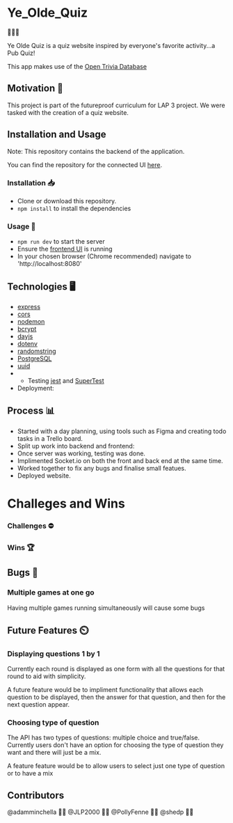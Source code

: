 # Ye_Olde_Quiz

:beer::beer::beer:

Ye Olde Quiz is a quiz website inspired by everyone's favorite activity...a Pub Quiz!

This app makes use of the [Open Trivia Database](https://opentdb.com/)

## Motivation :muscle:

This project is part of the futureproof curriculum for LAP 3 project. We were tasked with the creation of a quiz website.

## Installation and Usage

Note: This repository contains the backend of the application.

You can find the repository for the connected UI [here](https://github.com/PollyFenne/Ye_olde_quiz_frontend).

### Installation :inbox_tray:

- Clone or download this repository.
- `npm install` to install the dependencies

### Usage :open_file_folder:

- `npm run dev` to start the server
- Ensure the [frontend UI](https://github.com/PollyFenne/Ye_olde_quiz_frontend) is running  
- In your chosen browser (Chrome recommended) navigate to 'http://localhost:8080'

## Technologies :desktop_computer:

- [express](https://www.npmjs.com/package/express)
- [cors](https://www.npmjs.com/package/cors)
- [nodemon](https://www.npmjs.com/package/nodemon)
- [bcrypt](https://www.npmjs.com/package/bcrypt)
- [dayjs](https://www.npmjs.com/package/dayjs)
- [dotenv](https://www.npmjs.com/package/dotenv)
- [randomstring](https://www.npmjs.com/package/randomstring)
- [PostgreSQL](https://www.postgresql.org/)
- [uuid](https://www.npmjs.com/package/uuid)
- - Testing [jest](https://www.npmjs.com/package/jest) and [SuperTest](https://www.npmjs.com/package/supertest)
- Deployment: 

## Process :bar_chart:

- Started with a day planning, using tools such as Figma and creating todo tasks in a Trello board.
- Split up work into backend and frontend:
- Once server was working, testing was done.
- Implimented Socket.io on both the front and back end at the same time.
- Worked together to fix any bugs and finalise small featues.
- Deployed website.

# Challeges and Wins

### Challenges :no_entry:

### Wins :trophy:

## Bugs :bug:

### Multiple games at one go

Having multiple games running simultaneously will cause some bugs

## Future Features :timer_clock:

### Displaying questions 1 by 1

Currently each round is displayed as one form with all the questions for that round to aid with simplicity.

A future feature would be to impliment functionality that allows each question to be displayed, then the answer for that question, and then for the next question appear.

### Choosing type of question

The API has two types of questions: multiple choice and true/false. Currently users don't have an option for choosing the type of question they want and there will just be a mix.

A feature feature would be to allow users to select just one type of question or to have a mix

## Contributors

@adamminchella :man_technologist:
@JLP2000 :man_technologist:
@PollyFenne :woman_technologist:
@shedp :man_technologist:

